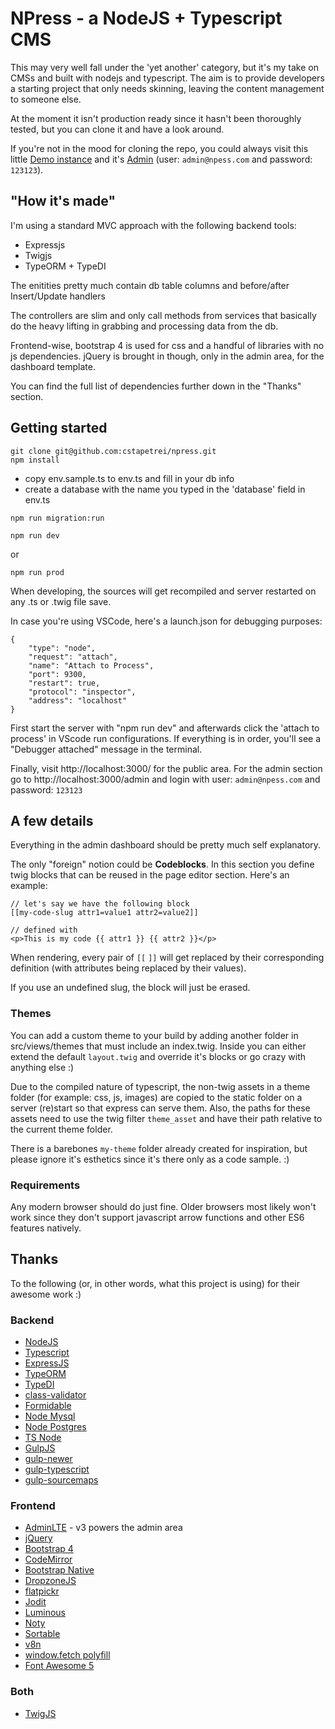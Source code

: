 # NPress - a NodeJS + Typescript CMS

This may very well fall under the 'yet another' category, but it's my take on CMSs and built with nodejs and typescript. The aim is to provide developers a starting project that only needs skinning, leaving the content management to someone else.

At the moment it isn't production ready since it hasn't been thoroughly tested, but you can clone it and have a look around.

If you're not in the mood for cloning the repo, you could always visit this little [Demo instance](http://ec2-18-130-83-127.eu-west-2.compute.amazonaws.com/) and it's [Admin](http://ec2-18-130-83-127.eu-west-2.compute.amazonaws.com/admin) (user: `admin@npess.com` and password: `123123`).

## "How it's made"

I'm using a standard MVC approach with the following backend tools:
- Expressjs
- Twigjs
- TypeORM + TypeDI

The enitities pretty much contain db table columns and before/after Insert/Update handlers

The controllers are slim and only call methods from services that basically do the heavy lifting in grabbing and processing data from the db.

Frontend-wise, bootstrap 4 is used for css and a handful of libraries with no js dependencies. jQuery is brought in though, only in the admin area, for the dashboard template.

You can find the full list of dependencies further down in the "Thanks" section.

## Getting started

```
git clone git@github.com:cstapetrei/npress.git
npm install
```
- copy env.sample.ts to env.ts and fill in your db info
- create a database with the name you typed in the 'database' field in env.ts

```
npm run migration:run
```
```
npm run dev
```
or
```
npm run prod
```
When developing, the sources will get recompiled and server restarted on any .ts or .twig file save.

In case you're using VSCode, here's a launch.json for debugging purposes:
```
{
    "type": "node",
    "request": "attach",
    "name": "Attach to Process",
    "port": 9300,
    "restart": true,
    "protocol": "inspector",
    "address": "localhost"
}
```
First start the server with "npm run dev" and afterwards click the 'attach to process' in VScode run configurations. If everything is in order, you'll see a "Debugger attached" message in the terminal.

Finally, visit http://localhost:3000/ for the public area. For the admin section go to http://localhost:3000/admin and login with user: `admin@npess.com` and password: `123123`

## A few details

Everything in the admin dashboard should be pretty much self explanatory.

The only "foreign" notion could be **Codeblocks**. In this section you define twig blocks that can be reused in the page editor section. Here's an example:
```
// let's say we have the following block
[[my-code-slug attr1=value1 attr2=value2]]

// defined with
<p>This is my code {{ attr1 }} {{ attr2 }}</p>
```

When rendering, every pair of  `[[` `]]` will get replaced by their corresponding definition (with attributes being replaced by their values).

If you use an undefined slug, the block will just be erased.

### Themes

You can add a custom theme to your build by adding another folder in src/views/themes that must include an index.twig. Inside you can either extend the default `layout.twig` and override it's blocks or go crazy with anything else :)

Due to the compiled nature of typescript, the non-twig assets in a theme folder (for example: css, js, images) are copied to the static folder on a server (re)start so that express can serve them. Also, the paths for these assets need to use the twig filter `theme_asset` and have their path relative to the current theme folder.

There is a barebones `my-theme` folder already created for inspiration, but please ignore it's esthetics since it's there only as a code sample. :)

### Requirements

Any modern browser should do just fine. Older browsers most likely won't work since they don't support javascript arrow functions and other ES6 features natively.

## Thanks
To the following (or, in other words, what this project is using) for their awesome work :)

### Backend
- [NodeJS](https://nodejs.org/)
- [Typescript](https://www.typescriptlang.org/)
- [ExpressJS](https://expressjs.com/)
- [TypeORM](https://typeorm.io/)
- [TypeDI](https://github.com/typestack/typedi)
- [class-validator](https://github.com/typestack/class-validator)
- [Formidable](https://github.com/node-formidable/formidable)
- [Node Mysql](https://github.com/mysqljs/mysql)
- [Node Postgres](https://node-postgres.com/)
- [TS Node](https://github.com/TypeStrong/ts-node)
- [GulpJS](https://gulpjs.com/)
- [gulp-newer](https://github.com/tschaub/gulp-newer)
- [gulp-typescript](https://github.com/ivogabe/gulp-typescript)
- [gulp-sourcemaps](https://github.com/gulp-sourcemaps/gulp-sourcemaps)

### Frontend
- [AdminLTE](https://adminlte.io/) - v3 powers the admin area
- [jQuery](https://jquery.com/)
- [Bootstrap 4](https://getbootstrap.com/docs/4.5/getting-started/introduction/)
- [CodeMirror](https://codemirror.net/)
- [Bootstrap Native](https://github.com/thednp/bootstrap.native)
- [DropzoneJS](https://www.dropzonejs.com/)
- [flatpickr](https://flatpickr.js.org/)
- [Jodit](https://xdsoft.net/jodit/)
- [Luminous](https://github.com/imgix/luminous)
- [Noty](https://ned.im/noty/)
- [Sortable](http://sortablejs.github.io/Sortable/)
- [v8n](https://github.com/imbrn/v8n)
- [window.fetch polyfill](https://github.com/github/fetch)
- [Font Awesome 5](https://fontawesome.com/icons?d=gallery&m=free)

### Both
- [TwigJS](https://github.com/twigjs/twig.js)